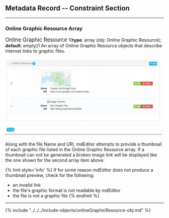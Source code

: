 ## Metadata Record -- Constraint Section
---

### Online Graphic Resource Array

<span class="md-panel" style="font-size: larger">Online Graphic Resource</span> 1{**type**: array (obj: <span class="md-panel">Online Graphic Resource</span>); **default**: empty}1 An array of <span class="md-panel">Online Graphic Resource</span> objects that describe internet links to graphic files.  

![Online Graphic Resource Array](/assets/reference/edit-objects/metadata/main/onlineGraphicResource-array.png)

Along with the file <span class="md-element">Name</span> and <span class="md-element">URI</span>, mdEditor attempts to provide a thumbnail of each graphic file listed in the <span class="md-panel">Online Graphic Resource</span> array.  If a thumbnail can not be generated a broken image link will be displayed like the one shown for the second array item above.  

{% hint style='info' %}
  If for some reason mdEditor does not produce a thumbnail preview, check for the following:
  * an invalid link 
  * the file's graphic format is not readable by mdEditor
  * the file is not a graphic file 
{% endhint %} 

---

{% include "../../../include-objects/onlineGraphicResource-obj.md" %}
